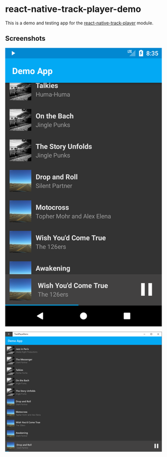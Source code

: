 # react-native-track-player-demo

This is a demo and testing app for the [react-native-track-player](https://github.com/react-native-kit/react-native-track-player) module.

## Screenshots
![Android](screenshots/android.png)

![Windows (PC)](screenshots/windows.png)
